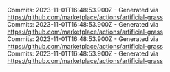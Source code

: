 Commits: 2023-11-01T16:48:53.900Z - Generated via https://github.com/marketplace/actions/artificial-grass
<br>
Commits: 2023-11-01T16:48:53.900Z - Generated via https://github.com/marketplace/actions/artificial-grass
<br>
Commits: 2023-11-01T16:48:53.900Z - Generated via https://github.com/marketplace/actions/artificial-grass
<br>
Commits: 2023-11-01T16:48:53.900Z - Generated via https://github.com/marketplace/actions/artificial-grass
<br>
